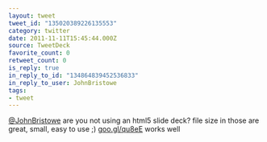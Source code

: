 ```yaml
---
layout: tweet
tweet_id: "135020389226135553"
category: twitter
date: 2011-11-11T15:45:44.000Z
source: TweetDeck
favorite_count: 0
retweet_count: 0
is_reply: true
in_reply_to_id: "134864839452536833"
in_reply_to_user: JohnBristowe
tags:
- tweet
---
```


[@JohnBristowe](https://twitter.com/@JohnBristowe) are you not using an html5 slide deck? file size in those are great, small, easy to use ;) [goo.gl/qu8eE](http://goo.gl/qu8eE) works well
